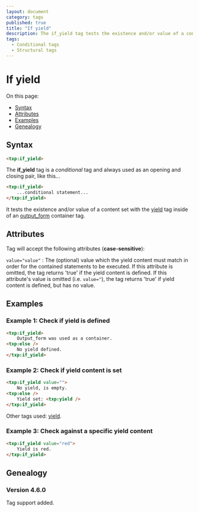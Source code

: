 ```yaml
---
layout: document
category: tags
published: true
title: "If yield"
description: The if_yield tag tests the existence and/or value of a content set with the yield tag inside of an output_form container tag.
tags:
  - Conditional tags
  - Structural tags
---
```


# If yield

On this page:

* [Syntax](#syntax)
* [Attributes](#attributes)
* [Examples](#examples)
* [Genealogy](#genealogy)

## Syntax

~~~ html
<txp:if_yield>
~~~

The **if_yield** tag is a *conditional* tag and always used as an opening and closing pair, like this...

~~~ html
<txp:if_yield>
    ...conditional statement...
</txp:if_yield>
~~~

It tests the existence and/or value of a content set with the [yield](yield) tag inside of an [output_form](output-form) container tag.

## Attributes

Tag will accept the following attributes (**case-sensitive**):

`value="value"`
: The (optional) value which the yield content must match in order for the contained statements to be executed. If this attribute is omitted, the tag returns 'true' if the yield content is defined. If this attribute's value is omitted (i.e. `value="`), the tag returns 'true' if yield content is defined, but has no value.

## Examples

### Example 1: Check if yield is defined

~~~ html
<txp:if_yield>
    Output_form was used as a container.
<txp:else />
    No yield defined.
</txp:if_yield>
~~~

### Example 2: Check if yield content is set

~~~ html
<txp:if_yield value="">
    No yield, is empty.
<txp:else />
    Yield set: <txp:yield />
</txp:if_yield>
~~~

Other tags used: [yield](yield).

### Example 3: Check against a specific yield content

~~~ html
<txp:if_yield value="red">
	Yield is red.
</txp:if_yield>
~~~

## Genealogy

### Version 4.6.0

Tag support added.
